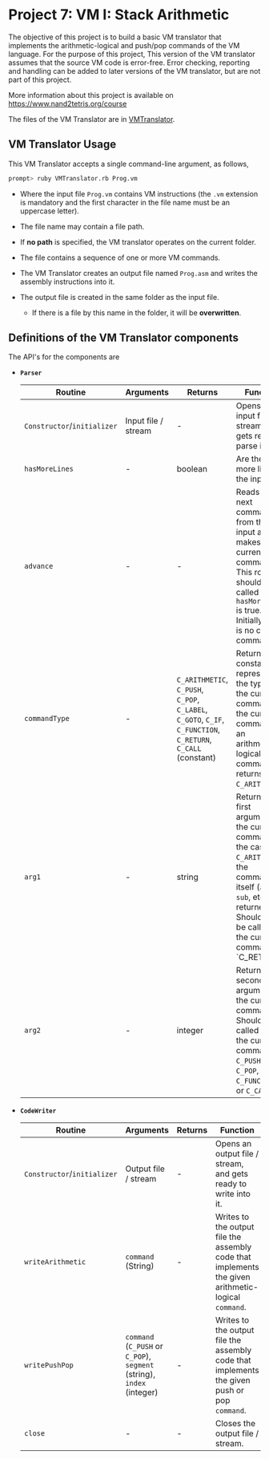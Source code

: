 # Project 7: VM I: Stack Arithmetic

The objective of this project is to build a basic VM translator that implements the arithmetic-logical and push/pop commands of the VM language. For the purpose of this project, This version of the VM translator assumes that the source VM code is error-free. Error checking, reporting and handling can be added to later versions of the VM translator, but are not part of this project.

More information about this project is available on https://www.nand2tetris.org/course

The files of the VM Translator are in [VMTranslator](https://github.com/gpm22/ossu-projects/tree/main/Nand2Tetris/nand2tetris/projects/07/VMTranslator).

## VM Translator Usage

This VM Translator accepts a single command-line argument, as follows,

  ```bash
  prompt> ruby VMTranslator.rb Prog.vm
  ```

* Where the input file `Prog.vm` contains VM instructions (the `.vm` extension is mandatory and the first character in the file name must be an uppercase letter).

* The file name may contain a file path.

* If **no path** is specified, the VM translator operates on the current folder.

* The file contains a sequence of one or more VM commands.

* The VM Translator creates an output file named `Prog.asm` and writes the assembly instructions into it.

* The output file is created in the same folder as the input file.

  * If there is a file by this name in the folder, it will be **overwritten**.

## Definitions of the VM Translator components

The API's for the components are

* **`Parser`**

  | Routine                     | Arguments           | Returns                                                      | Function                                                     |
  | --------------------------- | ------------------- | ------------------------------------------------------------ | ------------------------------------------------------------ |
  | `Constructor`/`initializer` | Input file / stream | -                                                            | Opens the input file / stream, and gets ready to parse it.   |
  | `hasMoreLines`              | -                   | boolean                                                      | Are there more lines in the input?                           |
  | `advance`                   | -                   | -                                                            | Reads the next command from the input and makes it the current command. This routine should be called only if `hasMoreLines` is true. Initially there is no current command. |
  | `commandType`               | -                   | `C_ARITHMETIC`, `C_PUSH`, `C_POP`, `C_LABEL`, `C_GOTO`, `C_IF`, `C_FUNCTION`, `C_RETURN`, `C_CALL`  (constant) | Returns a constant representing the type of the current command. If the current command is an arithmetic-logical command, returns `C_ARITHMETIC`. |
  | `arg1`                      | -                   | string                                                       | Returns the first argument of the current command. In the case of `C_ARITHMETIC`, the command itself (`add`, `sub`, etc.) is returned. Should not be called if the current command is `C_RETURN |
  | `arg2`                      | -                   | integer                                                      | Returns the second argument of the current command. Should be called only if the current command is `C_PUSH`, `C_POP`, `C_FUNCTION`, or `C_CALL`. |

* **`CodeWriter`**

  | Routine                     | Arguments                                                    | Returns | Function                                                     |
  | --------------------------- | ------------------------------------------------------------ | ------- | ------------------------------------------------------------ |
  | `Constructor`/`initializer` | Output file / stream                                         | -       | Opens an output file / stream, and gets ready to write into it. |
  | `writeArithmetic`           | `command` (String)                                           | -       | Writes to the output file the assembly code that implements the given arithmetic-logical `command`. |
  | `writePushPop`              | `command` (`C_PUSH` or `C_POP`), `segment` (string), `index` (integer) | -       | Writes to the output file the assembly code that implements the given push or pop `command`. |
  | `close`                     | -                                                            | -       | Closes the output file / stream.                             |